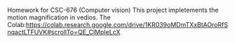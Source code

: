 Homework for CSC-676 (Computer vision)
This project impletements the motion magnification in vedios.
The Colab:https://colab.research.google.com/drive/1KR039oMDmTXxBtAOroRfSnqactLTFUVK#scrollTo=QE_ClMpIeLcX
